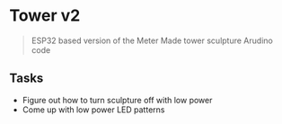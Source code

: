 # Tower v2

> ESP32 based version of the Meter Made tower sculpture Arudino code

## Tasks

- Figure out how to turn sculpture off with low power
- Come up with low power LED patterns
